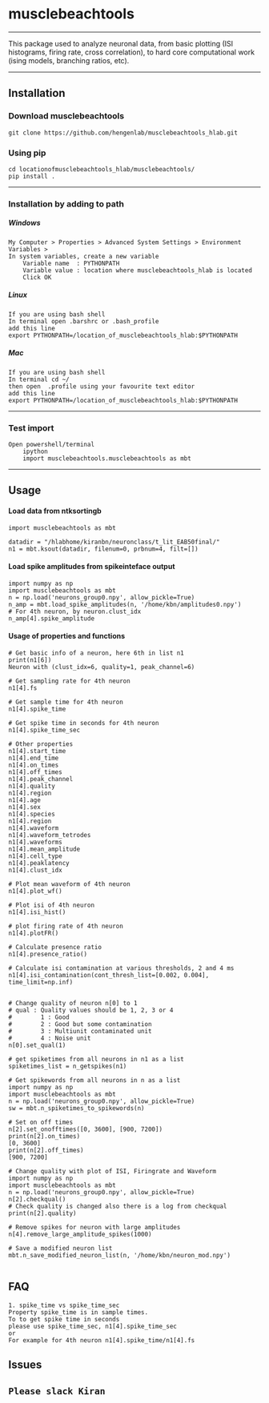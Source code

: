 # musclebeachtools
---
This package used to analyze neuronal data, from basic plotting
 (ISI histograms, firing rate, cross correlation),
 to hard core computational work (ising models, branching ratios, etc).  

---
## Installation

### Download musclebeachtools
```
git clone https://github.com/hengenlab/musclebeachtools_hlab.git   
```
### Using pip
```
cd locationofmusclebeachtools_hlab/musclebeachtools/  
pip install .
```

---
### Installation by adding to path

##### Windows
```
My Computer > Properties > Advanced System Settings > Environment Variables >  
In system variables, create a new variable  
    Variable name  : PYTHONPATH  
    Variable value : location where musclebeachtools_hlab is located  
    Click OK
```

##### Linux
```
If you are using bash shell  
In terminal open .barshrc or .bash_profile  
add this line  
export PYTHONPATH=/location_of_musclebeachtools_hlab:$PYTHONPATH
```

##### Mac
```
If you are using bash shell  
In terminal cd ~/  
then open  .profile using your favourite text editor  
add this line  
export PYTHONPATH=/location_of_musclebeachtools_hlab:$PYTHONPATH
```

---
### Test import
```
Open powershell/terminal     
    ipython    
    import musclebeachtools.musclebeachtools as mbt   
```
---

## Usage

#### Load data from ntksortingb
```
import musclebeachtools as mbt

datadir = "/hlabhome/kiranbn/neuronclass/t_lit_EAB50final/"
n1 = mbt.ksout(datadir, filenum=0, prbnum=4, filt=[])
```


#### Load spike amplitudes from spikeinteface output
```
import numpy as np
import musclebeachtools as mbt
n = np.load('neurons_group0.npy', allow_pickle=True)
n_amp = mbt.load_spike_amplitudes(n, '/home/kbn/amplitudes0.npy')
# For 4th neuron, by neuron.clust_idx
n_amp[4].spike_amplitude
```

#### Usage of properties and functions
```
# Get basic info of a neuron, here 6th in list n1
print(n1[6])
Neuron with (clust_idx=6, quality=1, peak_channel=6)

# Get sampling rate for 4th neuron
n1[4].fs

# Get sample time for 4th neuron
n1[4].spike_time

# Get spike time in seconds for 4th neuron
n1[4].spike_time_sec

# Other properties
n1[4].start_time
n1[4].end_time
n1[4].on_times
n1[4].off_times
n1[4].peak_channel
n1[4].quality
n1[4].region
n1[4].age
n1[4].sex
n1[4].species
n1[4].region
n1[4].waveform
n1[4].waveform_tetrodes
n1[4].waveforms
n1[4].mean_amplitude
n1[4].cell_type
n1[4].peaklatency
n1[4].clust_idx

# Plot mean waveform of 4th neuron
n1[4].plot_wf()

# Plot isi of 4th neuron
n1[4].isi_hist()

# plot firing rate of 4th neuron
n1[4].plotFR()

# Calculate presence ratio
n1[4].presence_ratio()

# Calculate isi contamination at various thresholds, 2 and 4 ms
n1[4].isi_contamination(cont_thresh_list=[0.002, 0.004], time_limit=np.inf)


# Change quality of neuron n[0] to 1
# qual : Quality values should be 1, 2, 3 or 4
#        1 : Good
#        2 : Good but some contamination
#        3 : Multiunit contaminated unit
#        4 : Noise unit
n[0].set_qual(1)

# get spiketimes from all neurons in n1 as a list
spiketimes_list = n_getspikes(n1)

# Get spikewords from all neurons in n as a list
import numpy as np
import musclebeachtools as mbt
n = np.load('neurons_group0.npy', allow_pickle=True)
sw = mbt.n_spiketimes_to_spikewords(n)

# Set on off times
n[2].set_onofftimes([0, 3600], [900, 7200])
print(n[2].on_times)
[0, 3600]
print(n[2].off_times)
[900, 7200]

# Change quality with plot of ISI, Firingrate and Waveform
import numpy as np
import musclebeachtools as mbt
n = np.load('neurons_group0.npy', allow_pickle=True)
n[2].checkqual()
# Check quality is changed also there is a log from checkqual
print(n[2].quality)

# Remove spikes for neuron with large amplitudes
n[4].remove_large_amplitude_spikes(1000)

# Save a modified neuron list
mbt.n_save_modified_neuron_list(n, '/home/kbn/neuron_mod.npy')


```

## FAQ
```
1. spike_time vs spike_time_sec
Property spike_time is in sample times.
To to get spike time in seconds
please use spike_time_sec, n1[4].spike_time_sec
or
For example for 4th neuron n1[4].spike_time/n1[4].fs

```

## Issues

```Please slack Kiran ```
---
